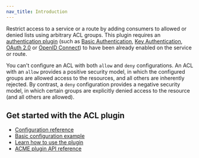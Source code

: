 ```yaml
---
nav_title: Introduction
---
```


Restrict access to a service or a route by adding consumers to allowed or
denied lists using arbitrary ACL groups. This plugin requires an [authentication plugin](/hub/#authentication) 
(such as [Basic Authentication](/hub/kong-inc/basic-auth/), [Key Authentication](/hub/kong-inc/key-auth/), 
[OAuth 2.0](/hub/kong-inc/oauth2/) or [OpenID Connect](/hub/kong-inc/openid-connect/)) to have been already 
enabled on the service or route.

You can't configure an ACL with both `allow` and `deny` configurations. An ACL with an `allow` provides a positive security model, in which the configured groups are allowed access to the resources, and all others are inherently rejected. By contrast, a `deny` configuration provides a negative security model, in which certain groups are explicitly denied access to the resource (and all others are allowed).

## Get started with the ACL plugin

* [Configuration reference](/hub/kong-inc/acl/configuration/)
* [Basic configuration example](/hub/kong-inc/acl/how-to/basic-example/)
* [Learn how to use the plugin](/hub/kong-inc/acl/how-to/)
* [ACME plugin API reference](/hub/kong-inc/acl/api/)

